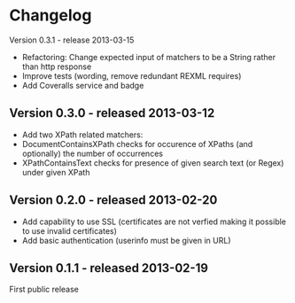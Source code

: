 Changelog
=========

Version 0.3.1 - release 2013-03-15

* Refactoring: Change expected input of matchers to be a String rather than http response
* Improve tests (wording, remove redundant REXML requires)
* Add Coveralls service and badge

Version 0.3.0 - released 2013-03-12
-------------

* Add two XPath related matchers:
 * DocumentContainsXPath checks for occurence of XPaths (and optionally) the number of occurrences
 * XPathContainsText checks for presence of given search text (or Regex) under given XPath

Version 0.2.0 - released 2013-02-20
-------------

* Add capability to use SSL (certificates are not verfied making it possible to use invalid certificates)
* Add basic authentication (userinfo must be given in URL)


Version 0.1.1 - released 2013-02-19
-------------

First public release
